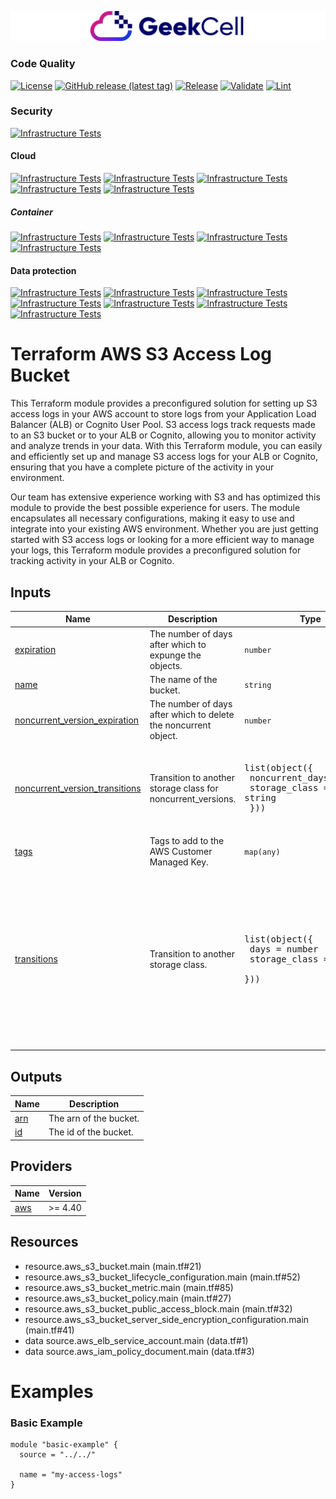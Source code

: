 <!-- BEGIN_TF_DOCS -->
[![Geek Cell GmbH](https://raw.githubusercontent.com/geekcell/template-terraform-module/main/docs/assets/logo.svg)](https://www.geekcell.io/)

### Code Quality
[![License](https://img.shields.io/github/license/geekcell/terraform-aws-s3-access-log-bucket)](https://github.com/geekcell/terraform-aws-s3-access-log-bucket/blob/master/LICENSE)
[![GitHub release (latest tag)](https://img.shields.io/github/v/release/geekcell/terraform-aws-s3-access-log-bucket?logo=github&sort=semver)](https://github.com/geekcell/terraform-aws-s3-access-log-bucket/releases)
[![Release](https://github.com/geekcell/terraform-aws-s3-access-log-bucket/actions/workflows/release.yaml/badge.svg)](https://github.com/geekcell/terraform-aws-s3-access-log-bucket/actions/workflows/release.yaml)
[![Validate](https://github.com/geekcell/terraform-aws-s3-access-log-bucket/actions/workflows/validate.yaml/badge.svg)](https://github.com/geekcell/terraform-aws-s3-access-log-bucket/actions/workflows/validate.yaml)
[![Lint](https://github.com/geekcell/terraform-aws-s3-access-log-bucket/actions/workflows/linter.yaml/badge.svg)](https://github.com/geekcell/terraform-aws-s3-access-log-bucket/actions/workflows/linter.yaml)

### Security
[![Infrastructure Tests](https://www.bridgecrew.cloud/badges/github/geekcell/terraform-aws-s3-access-log-bucket/general)](https://www.bridgecrew.cloud/link/badge?vcs=github&fullRepo=geekcell%2Fterraform-aws-s3-access-log-bucket&benchmark=INFRASTRUCTURE+SECURITY)

#### Cloud
[![Infrastructure Tests](https://www.bridgecrew.cloud/badges/github/geekcell/terraform-aws-s3-access-log-bucket/cis_aws)](https://www.bridgecrew.cloud/link/badge?vcs=github&fullRepo=geekcell%2Fterraform-aws-s3-access-log-bucket&benchmark=CIS+AWS+V1.2)
[![Infrastructure Tests](https://www.bridgecrew.cloud/badges/github/geekcell/terraform-aws-s3-access-log-bucket/cis_aws_13)](https://www.bridgecrew.cloud/link/badge?vcs=github&fullRepo=geekcell%2Fterraform-aws-s3-access-log-bucket&benchmark=CIS+AWS+V1.3)
[![Infrastructure Tests](https://www.bridgecrew.cloud/badges/github/geekcell/terraform-aws-s3-access-log-bucket/cis_azure)](https://www.bridgecrew.cloud/link/badge?vcs=github&fullRepo=geekcell%2Fterraform-aws-s3-access-log-bucket&benchmark=CIS+AZURE+V1.1)
[![Infrastructure Tests](https://www.bridgecrew.cloud/badges/github/geekcell/terraform-aws-s3-access-log-bucket/cis_azure_13)](https://www.bridgecrew.cloud/link/badge?vcs=github&fullRepo=geekcell%2Fterraform-aws-s3-access-log-bucket&benchmark=CIS+AZURE+V1.3)
[![Infrastructure Tests](https://www.bridgecrew.cloud/badges/github/geekcell/terraform-aws-s3-access-log-bucket/cis_gcp)](https://www.bridgecrew.cloud/link/badge?vcs=github&fullRepo=geekcell%2Fterraform-aws-s3-access-log-bucket&benchmark=CIS+GCP+V1.1)

##### Container
[![Infrastructure Tests](https://www.bridgecrew.cloud/badges/github/geekcell/terraform-aws-s3-access-log-bucket/cis_kubernetes_16)](https://www.bridgecrew.cloud/link/badge?vcs=github&fullRepo=geekcell%2Fterraform-aws-s3-access-log-bucket&benchmark=CIS+KUBERNETES+V1.6)
[![Infrastructure Tests](https://www.bridgecrew.cloud/badges/github/geekcell/terraform-aws-s3-access-log-bucket/cis_eks_11)](https://www.bridgecrew.cloud/link/badge?vcs=github&fullRepo=geekcell%2Fterraform-aws-s3-access-log-bucket&benchmark=CIS+EKS+V1.1)
[![Infrastructure Tests](https://www.bridgecrew.cloud/badges/github/geekcell/terraform-aws-s3-access-log-bucket/cis_gke_11)](https://www.bridgecrew.cloud/link/badge?vcs=github&fullRepo=geekcell%2Fterraform-aws-s3-access-log-bucket&benchmark=CIS+GKE+V1.1)
[![Infrastructure Tests](https://www.bridgecrew.cloud/badges/github/geekcell/terraform-aws-s3-access-log-bucket/cis_kubernetes)](https://www.bridgecrew.cloud/link/badge?vcs=github&fullRepo=geekcell%2Fterraform-aws-s3-access-log-bucket&benchmark=CIS+KUBERNETES+V1.5)

#### Data protection
[![Infrastructure Tests](https://www.bridgecrew.cloud/badges/github/geekcell/terraform-aws-s3-access-log-bucket/soc2)](https://www.bridgecrew.cloud/link/badge?vcs=github&fullRepo=geekcell%2Fterraform-aws-s3-access-log-bucket&benchmark=SOC2)
[![Infrastructure Tests](https://www.bridgecrew.cloud/badges/github/geekcell/terraform-aws-s3-access-log-bucket/pci)](https://www.bridgecrew.cloud/link/badge?vcs=github&fullRepo=geekcell%2Fterraform-aws-s3-access-log-bucket&benchmark=PCI-DSS+V3.2)
[![Infrastructure Tests](https://www.bridgecrew.cloud/badges/github/geekcell/terraform-aws-s3-access-log-bucket/pci_dss_v321)](https://www.bridgecrew.cloud/link/badge?vcs=github&fullRepo=geekcell%2Fterraform-aws-s3-access-log-bucket&benchmark=PCI-DSS+V3.2.1)
[![Infrastructure Tests](https://www.bridgecrew.cloud/badges/github/geekcell/terraform-aws-s3-access-log-bucket/iso)](https://www.bridgecrew.cloud/link/badge?vcs=github&fullRepo=geekcell%2Fterraform-aws-s3-access-log-bucket&benchmark=ISO27001)
[![Infrastructure Tests](https://www.bridgecrew.cloud/badges/github/geekcell/terraform-aws-s3-access-log-bucket/nist)](https://www.bridgecrew.cloud/link/badge?vcs=github&fullRepo=geekcell%2Fterraform-aws-s3-access-log-bucket&benchmark=NIST-800-53)
[![Infrastructure Tests](https://www.bridgecrew.cloud/badges/github/geekcell/terraform-aws-s3-access-log-bucket/hipaa)](https://www.bridgecrew.cloud/link/badge?vcs=github&fullRepo=geekcell%2Fterraform-aws-s3-access-log-bucket&benchmark=HIPAA)
[![Infrastructure Tests](https://www.bridgecrew.cloud/badges/github/geekcell/terraform-aws-s3-access-log-bucket/fedramp_moderate)](https://www.bridgecrew.cloud/link/badge?vcs=github&fullRepo=geekcell%2Fterraform-aws-s3-access-log-bucket&benchmark=FEDRAMP+%28MODERATE%29)

# Terraform AWS S3 Access Log Bucket

This Terraform module provides a preconfigured solution for setting up S3
access logs in your AWS account to store logs from your Application Load
Balancer (ALB) or Cognito User Pool. S3 access logs track requests made to
an S3 bucket or to your ALB or Cognito, allowing you to monitor activity
and analyze trends in your data. With this Terraform module, you can easily
and efficiently set up and manage S3 access logs for your ALB or Cognito,
ensuring that you have a complete picture of the activity in your
environment.

Our team has extensive experience working with S3 and has optimized this
module to provide the best possible experience for users. The module
encapsulates all necessary configurations, making it easy to use and
integrate into your existing AWS environment. Whether you are just getting
started with S3 access logs or looking for a more efficient way to manage
your logs, this Terraform module provides a preconfigured solution for
tracking activity in your ALB or Cognito.

## Inputs

| Name | Description | Type | Default | Required |
|------|-------------|------|---------|:--------:|
| <a name="input_expiration"></a> [expiration](#input\_expiration) | The number of days after which to expunge the objects. | `number` | `365` | no |
| <a name="input_name"></a> [name](#input\_name) | The name of the bucket. | `string` | n/a | yes |
| <a name="input_noncurrent_version_expiration"></a> [noncurrent\_version\_expiration](#input\_noncurrent\_version\_expiration) | The number of days after which to delete the noncurrent object. | `number` | `90` | no |
| <a name="input_noncurrent_version_transitions"></a> [noncurrent\_version\_transitions](#input\_noncurrent\_version\_transitions) | Transition to another storage class for noncurrent\_versions. | <pre>list(object({<br>    noncurrent_days = number<br>    storage_class   = string<br>  }))</pre> | <pre>[<br>  {<br>    "noncurrent_days": 30,<br>    "storage_class": "STANDARD_IA"<br>  }<br>]</pre> | no |
| <a name="input_tags"></a> [tags](#input\_tags) | Tags to add to the AWS Customer Managed Key. | `map(any)` | `{}` | no |
| <a name="input_transitions"></a> [transitions](#input\_transitions) | Transition to another storage class. | <pre>list(object({<br>    days          = number<br>    storage_class = string<br>  }))</pre> | <pre>[<br>  {<br>    "days": 30,<br>    "storage_class": "STANDARD_IA"<br>  },<br>  {<br>    "days": 60,<br>    "storage_class": "GLACIER"<br>  },<br>  {<br>    "days": 180,<br>    "storage_class": "DEEP_ARCHIVE"<br>  }<br>]</pre> | no |

## Outputs

| Name | Description |
|------|-------------|
| <a name="output_arn"></a> [arn](#output\_arn) | The arn of the bucket. |
| <a name="output_id"></a> [id](#output\_id) | The id of the bucket. |

## Providers

| Name | Version |
|------|---------|
| <a name="provider_aws"></a> [aws](#provider\_aws) | >= 4.40 |

## Resources

- resource.aws_s3_bucket.main (main.tf#21)
- resource.aws_s3_bucket_lifecycle_configuration.main (main.tf#52)
- resource.aws_s3_bucket_metric.main (main.tf#85)
- resource.aws_s3_bucket_policy.main (main.tf#27)
- resource.aws_s3_bucket_public_access_block.main (main.tf#32)
- resource.aws_s3_bucket_server_side_encryption_configuration.main (main.tf#41)
- data source.aws_elb_service_account.main (data.tf#1)
- data source.aws_iam_policy_document.main (data.tf#3)

# Examples
### Basic Example
```hcl
module "basic-example" {
  source = "../../"

  name = "my-access-logs"
}
```
<!-- END_TF_DOCS -->
